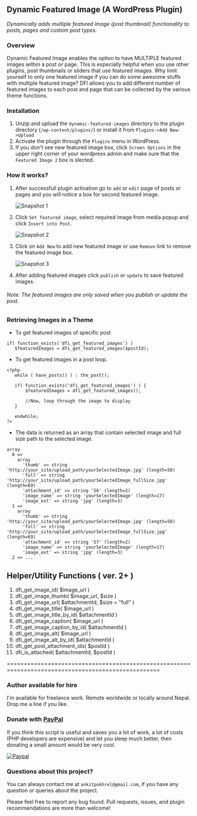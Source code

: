 ## Dynamic Featured Image (A WordPress Plugin)

_Dynamically adds multiple featured image (post thumbnail) functionality to posts, pages and custom post types._

### Overview
Dynamic Featured Image enables the option to have MULTIPLE featured images within a post or page. 
This is especially helpful when you use other plugins, post thumbnails or sliders that use featured images.
Why limit yourself to only one featured image if you can do some awesome stuffs with multiple featured image? 
DFI allows you to add different number of featured images to each post and page that can be collected by the various theme functions.

### Installation

  1. Unzip and upload the `dynamic-featured-images` directory to the plugin directory (`/wp-content/plugins/`) or install it from `Plugins->Add New->Upload`
  2. Activate the plugin through the `Plugins` menu in WordPress.
  3. If you don't see new featured image box, click `Screen Options` in the upper right corner of your wordpress admin and make sure that the `Featured Image 2` box is slected.

### How it works?

1. After successfull plugin activation go to `add` or `edit` page of posts or pages and you will notice a box for second featured image.

   ![Snapshot 1](http://ankitpokhrel.com.np/dfi/snapshot_1.jpg)

2. Click `Set featured image`, select required image from media popup and click `Insert into Post`.

   ![Snapshot 2](http://ankitpokhrel.com.np/dfi/snapshot_2.jpg)

3. Click on `Add New` to add new featured image or use `Remove` link to remove the featured image box.
 
   ![Snapshot 3](http://ankitpokhrel.com.np/dfi/snapshot_3.jpg)

4. After adding featured images click `publish` or `update` to save featured images.

###### _Note: The featured images are only saved when you publish or update the post._


### Retrieving Images in a Theme

* To get featured images of specific post

```
if( function_exists('dfi_get_featured_images') )
   $featuredImages = dfi_get_featured_images($postId);
```

* To get featured images in a post loop.

```
<?php 
   while ( have_posts() ) : the_post();

   if( function_exists('dfi_get_featured_images') ) {
       $featuredImages = dfi_get_featured_images();
       
       //Now, loop through the image to display
   }
   
   endwhile;
?>
```

* The data is returned as an array that contain selected image and full size path to the selected image.

```
array
  0 => 
    array
      'thumb' => string 'http://your_site/upload_path/yourSelectedImage.jpg' (length=50)
      'full' => string 'http://your_site/upload_path/yourSelectedImage_fullSize.jpg' (length=69)
      'attachment_id' => string '56' (length=2)
      'image_name' => string 'yourSelectedImage' (length=17)
      'image_ext' => string 'jpg' (length=3)
  1 => 
    array
      'thumb' => string 'http://your_site/upload_path/yourSelectedImage.jpg' (length=50)
      'full' => string 'http://your_site/upload_path/yourSelectedImage_fullSize.jpg' (length=69)
      'attachment_id' => string '57' (length=2)
      'image_name' => string 'yourSelectedImage' (length=17)
      'image_ext' => string 'jpg' (length=3)
  2 => ...
```

## Helper/Utility Functions ( ver. 2+ )
1. dfi_get_image_id( $image_url )
2. dfi_get_image_thumb( $image_url, $size )
3. dfi_get_image_url( $attachmentId, $size = "full" )
4. dfi_get_image_title( $image_url )
5. dfi_get_image_title_by_id( $attachmentId )
6. dfi_get_image_caption( $image_url )
7. dfi_get_image_caption_by_id( $attachmentId )
8. dfi_get_image_alt( $image_url )
9. dfi_get_image_alt_by_id( $attachmentId )
10. dfi_get_post_attachment_ids( $postId )
11. dfi_is_attached( $attachmentId, $postId )

===================================================================================================

### Author available for hire

I'm available for freelance work. Remote worldwide or locally around Nepal. Drop me a line if you like.
 
### Donate with [PayPal](https://www.paypal.com/cgi-bin/webscr?cmd=_s-xclick&hosted_button_id=J9FVY3ESPPD58)

If you think this script is useful and saves you a lot of work, a lot of costs (PHP developers are expensive) and let you sleep much better, then donating a small amount would be very cool.

[![Paypal](http://ankitpokhrel.com.np/img/paypal.png)](https://www.paypal.com/cgi-bin/webscr?cmd=_s-xclick&hosted_button_id=J9FVY3ESPPD58)

### Questions about this project?

You can always contact me at `ankitpokhrel@gmail.com`, if you have any question or queries about the project. 

Please feel free to report any bug found. Pull requests, issues, and plugin recommendations are more than welcome!
